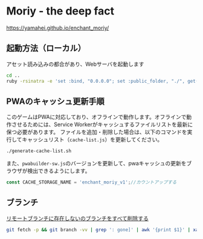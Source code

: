 Moriy - the deep fact
=====================

https://yamahei.github.io/enchant_moriy/

起動方法（ローカル）
--------

アセット読み込みの都合があり、Webサーバを起動します

```sh
cd ..
ruby -rsinatra -e 'set :bind, "0.0.0.0"; set :public_folder, "./", get("/"){"Hello world"}'
```

PWAのキャッシュ更新手順
--------------------

このゲームはPWAに対応しており、オフラインで動作します。オフラインで動作させるためには、Service Workerがキャッシュするファイルリストを最新に保つ必要があります。
ファイルを追加・削除した場合は、以下のコマンドを実行してキャッシュリスト（`cache-list.js`）を更新してください。

```sh
./generate-cache-list.sh
```

また、`pwabuilder-sw.js`のバージョンを更新して、pwaキャッシュの更新をブラウザが検出できるようにします。
```js
const CACHE_STORAGE_NAME = 'enchant_moriy_v1';//カウントアップする
```

ブランチ
---------

[リモートブランチに存在しないのブランチをすべて削除する](https://e-penguiner.com/remove-local-branches-not-on-remote/)

```sh
git fetch -p && git branch -vv | grep ': gone]' | awk '{print $1}' | xargs git branch -D
```